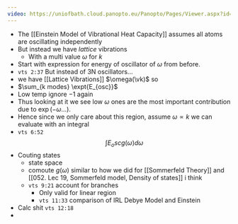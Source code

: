 ```yaml
---
video: https://uniofbath.cloud.panopto.eu/Panopto/Pages/Viewer.aspx?id=1d5bbc1d-8fcd-4825-831f-ad11015cfab1
---
```


- The [[Einstein Model of Vibrational Heat Capacity]] assumes all atoms are oscillating independently
- But instead we have *lattice* vibrations
	- With a multi value $\omega$ for $k$
- Start with expression for energy of oscillator of $\omega$ from before.
-  `vts 2:37` But instead of 3N oscillators...
-  we have [[Lattice Vibrations]] $\omega(\vk)$ so
-  $\sum_{k modes} \expt{E_{osc}}$
-  Low temp ignore $-1$ again
-  Thus looking at it we see low $\omega$ ones are the most important contribution due to $\exp(-\omega \dots)$.
-  Hence since we only care about this region, assume $\omega \propto k$ we can evaluate with an integral 
- `vts 6:52` $$ \int E_osc g(\omega) d\omega$$ 
- Couting states
	- state space
	- comoute $g(\omega)$ similar to how we did for [[Sommerfeld Theory]] and [[052. Lec 19, Sommerfeld model, Density of states]] i think
	- `vts 9:21` account for branches
		- Only valid for linear region
		- `vts 11:33` comparison of IRL Debye Model and Einstein
- Calc shit `vts 12:18`
- 